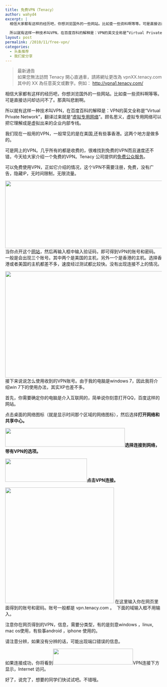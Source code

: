 ```yaml
---
title: 免费VPN（Tenacy）
author: wahyd4
excerpt: |
  相信大家都有这样的经历吧，你想浏览国外的一些网站。比如查一些资料啊等等。可是直接访问却访问不了。那真叫悲剧啊。
  
  所以就有这样一种技术叫VPN，在百度百科的解释是：VPN的英文全称是“Virtual Private Network”，
layout: post
permalink: /2010/11/free-vpn/
categories:
  - 头条推荐
  - 我们爱分享
---
```

> 最新通告  
> 如果您無法訪問 Tenacy 開心直通車，請將網址更改為 vpnXX.tenacy.com 其中的 XX 為任意英文或數字。例如： http://vpna1.tenacy.com/

相信大家都有这样的经历吧，你想浏览国外的一些网站。比如查一些资料啊等等。可是直接访问却访问不了。那真叫悲剧啊。

所以就有这样一种技术叫VPN，在百度百科的解释是：VPN的英文全称是“Virtual Private Network”，翻译过来就是“<a href="http://baike.baidu.com/view/480950.htm" target="_blank">虚拟专用网络</a>”。顾名思义，虚拟专用网络可以把它理解成是虚拟出来的企业内部专线。

我们现在一般用的VPN，一般常见的是在美国,还有些事香港。这两个地方是做多的。

可是网上的VPN。几乎所有的都是收费的，很难找到免费的VPN而且速度还不错，今天给大家介绍一个免费的VPN。Tenacy 公司提供的<a href="http://vpn.tenacy.com/public" target="_blank">免费公众服务</a>。

可以免费使用VPN，正如它介绍的情况，这个VPN不需要注册，免费，没有广告，隐藏IP，无时间限制，无限流量。

<p style="text-align: left;">
  <a href="/images/2010/11/11-4-1_conew1.jpg"><img class="aligncenter size-full wp-image-736" title="11-4-1_conew1" src="/images/2010/11/11-4-1_conew1.jpg" alt="" width="582" height="217" /></a>当你点开这个<a href="http://vpn.tenacy.com/public" target="_blank">网站</a>，然后再输入框中输入验证码，即可得到VPN的账号和密码。一般是会出现三个账号。其中两个是美国的主机，另外一个是香港的主机。选择香港或者美国的主机都差不多，速度经过测试都比较快。没有出现连接不上的情况。
</p>

<p style="text-align: left;">
  <a href="/images/2010/11/11-4.jpg"><img class="aligncenter size-full wp-image-737" title="11-4" src="/images/2010/11/11-4.jpg" alt="" width="541" height="342" /></a>接下来说说怎么使用收到的VPN账号。由于我的电脑是windows 7，因此我将介绍win 7下的使用办法，其实XP也差不多。
</p>

<p style="text-align: left;">
  首先，你需要确定你的电脑是介入互联网的，简单说你刻意打开QQ，百度这样的网站。
</p>

<p style="text-align: left;">
  点击桌面的网络图标（就是显示时间那个区域的网络图标），然后选择<strong>打开网络和共享中心。</strong>
</p>

<p style="text-align: left;">
  <strong><a href="/images/2010/11/11-4-2.jpg"><img class="aligncenter size-full wp-image-738" title="11-4-2" src="/images/2010/11/11-4-2.jpg" alt="" width="385" height="60" /></a>选择连接到网络，带有VPN的选项。</strong>
</p>

<p style="text-align: left;">
  <strong><a href="/images/2010/11/11-4-3.jpg"><img class="aligncenter size-full wp-image-739" title="11-4-3" src="/images/2010/11/11-4-3.jpg" alt="" width="263" height="75" /></a>点击VPN连接。</strong>
</p>

<p style="text-align: left;">
  <strong><a href="/images/2010/11/11-4-5.jpg"><img class="aligncenter size-full wp-image-740" title="11-4-5" src="/images/2010/11/11-4-5.jpg" alt="" width="350" height="372" /></a> </strong>在这里输入你在网页里面得到的账号和密码。账号一般都是 vpn.tenacy.com 。  下面的域输入框不用输入。
</p>

<p style="text-align: left;">
  注意你在网页得到的VPN，信息，需要分类型，有的是刻意windows ，linux, mac os使用，有些事android ，iphone 使用的。
</p>

<p style="text-align: left;">
  请注意分辨，如果没有分辨的话，可能出现端口错误的信息。
</p>

<p style="text-align: left;">
  如果连接成功，你将看到<a href="/images/2010/11/11-4-4.jpg"><img class="aligncenter size-full wp-image-741" title="11-4-4" src="/images/2010/11/11-4-4.jpg" alt="" width="257" height="51" /></a>VPN连接下方显示，Internet 访问。
</p>

<p style="text-align: left;">
  好了，说完了，想要的同学们快试试吧。不错哦。
</p>